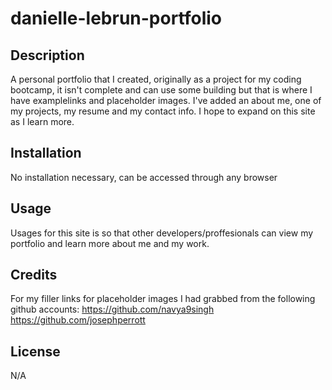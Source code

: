 # danielle-lebrun-portfolio
## <danielle-lebrun-portfolio>

## Description
 A personal portfolio that I created, originally as a project for my coding bootcamp, it isn't complete and can use some building but that is where I have examplelinks and placeholder images. I've added an about me, one of my projects, my resume and my contact info. I hope to expand on this site as I learn more.

## Installation
No installation necessary, can be accessed through any browser

## Usage
Usages for this site is so that other developers/proffesionals can view my portfolio and learn more 
about me and my work.

## Credits

For my filler links for placeholder images I had grabbed from the following github accounts:
https://github.com/navya9singh
https://github.com/josephperrott

## License
N/A
